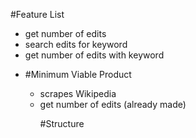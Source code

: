 #Feature List <br/>
<ul>
<li> get number of edits
<li> search edits for keyword
<li> get number of edits with keyword
<li>  

#Minimum Viable Product<br/>
<ul>
<li> scrapes Wikipedia 
<li> get number of edits (already made)

#Structure <br/>
